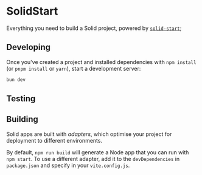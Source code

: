 # SolidStart

Everything you need to build a Solid project, powered by [`solid-start`](https://start.solidjs.com);


## Developing

Once you've created a project and installed dependencies with `npm install` (or `pnpm install` or `yarn`), start a development server:

```bash
bun dev
```

## Testing



## Building

Solid apps are built with _adapters_, which optimise your project for deployment to different environments.

By default, `npm run build` will generate a Node app that you can run with `npm start`. To use a different adapter, add it to the `devDependencies` in `package.json` and specify in your `vite.config.js`.
